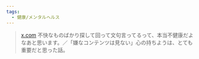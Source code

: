 ```yaml
---
tags:
  - 健康/メンタルヘルス
---
```

>[x.com](https://x.com/sasakitoshinao/status/1327750161406291969?lang=da)
>不快なものばかり探して回って文句言ってるって、本当不健康だよなあと思います。／「嫌なコンテンツは見ない」心の持ちようは、とても重要だと思った話。

